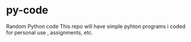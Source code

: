 # py-code
Random Python code
This repo will have simple pyhton programs i coded for personal use , assignments, etc.
